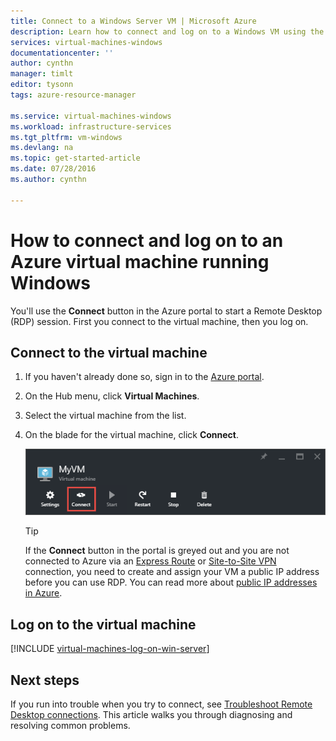 ```yaml
---
title: Connect to a Windows Server VM | Microsoft Azure
description: Learn how to connect and log on to a Windows VM using the Azure portal and the Resource Manager deployment model.
services: virtual-machines-windows
documentationcenter: ''
author: cynthn
manager: timlt
editor: tysonn
tags: azure-resource-manager

ms.service: virtual-machines-windows
ms.workload: infrastructure-services
ms.tgt_pltfrm: vm-windows
ms.devlang: na
ms.topic: get-started-article
ms.date: 07/28/2016
ms.author: cynthn

---
```

# How to connect and log on to an Azure virtual machine running Windows
You'll use the **Connect** button in the Azure portal to start a Remote Desktop (RDP) session. First you connect to the virtual machine, then you log on.

## Connect to the virtual machine
1. If you haven't already done so, sign in to the [Azure portal](https://portal.azure.com/).
2. On the Hub menu, click **Virtual Machines**.
3. Select the virtual machine from the list.
4. On the blade for the virtual machine, click **Connect**.
   
    ![Screenshot of the Azure portal showing how to connect to your VM.](./media/virtual-machines-windows-connect-logon/connect.png)
   
   > [!TIP]
   > If the **Connect** button in the portal is greyed out and you are not connected to Azure via an [Express Route](../expressroute/expressroute-introduction.md) or [Site-to-Site VPN](../vpn-gateway/vpn-gateway-howto-site-to-site-resource-manager-portal.md) connection, you need to create and assign your VM a public IP address before you can use RDP. You can read more about [public IP addresses in Azure](../virtual-network/virtual-network-ip-addresses-overview-arm.md).
   > 
   > 

## Log on to the virtual machine
[!INCLUDE [virtual-machines-log-on-win-server](../../includes/virtual-machines-log-on-win-server.md)]

## Next steps
If you run into trouble when you try to connect, see [Troubleshoot Remote Desktop connections](virtual-machines-windows-troubleshoot-rdp-connection.md). This article walks you through diagnosing and resolving common problems.


